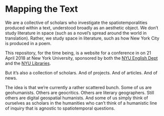 # Mapping the Text

We are a collective of scholars who investigate the spatiotemporalities
produced within a text, understood broadly as an aesthetic object. We don’t
study literature in space (such as a novel’s spread around the world in
translation). Rather, we study space in literature, such as how New York City
is produced in a poem.

This repository, for the time being, is a website for a conference in on 21
April 2018 at New York University, sponsored by both the [NYU English
Dept](http://as.nyu.edu/english.html) and the [NYU
Libraries](http://library.nyu.edu).

But it’s also a collection of scholars. And of projects. And of articles. And
of news.

The idea is that we’re currently a rather scattered bunch. Some of us are
geohumanists. Others are geocritics. Others are literary geographers. Still
others are digital geospatial humanists. And some of us simply think of
ourselves as scholars in the humanities who can’t think of a humanistic line
of inquiry that is agnostic to spatiotemporal questions.
